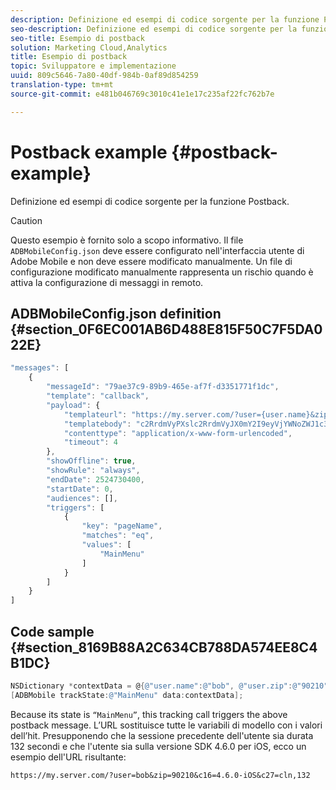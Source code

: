 ```yaml
---
description: Definizione ed esempi di codice sorgente per la funzione Postback.
seo-description: Definizione ed esempi di codice sorgente per la funzione Postback.
seo-title: Esempio di postback
solution: Marketing Cloud,Analytics
title: Esempio di postback
topic: Sviluppatore e implementazione
uuid: 809c5646-7a80-40df-984b-0af89d854259
translation-type: tm+mt
source-git-commit: e481b046769c3010c41e1e17c235af22fc762b7e

---
```



# Postback example {#postback-example}

Definizione ed esempi di codice sorgente per la funzione Postback.

>[!CAUTION]
>
>Questo esempio è fornito solo a scopo informativo. Il file `ADBMobileConfig.json` deve essere configurato nell'interfaccia utente di Adobe Mobile e non deve essere modificato manualmente. Un file di configurazione modificato manualmente rappresenta un rischio quando è attiva la configurazione di messaggi in remoto.

## ADBMobileConfig.json definition {#section_0F6EC001AB6D488E815F50C7F5DA022E}

```js
"messages": [ 
    { 
        "messageId": "79ae37c9-89b9-465e-af7f-d3351771f1dc", 
        "template": "callback", 
        "payload": {  
            "templateurl": "https://my.server.com/?user={user.name}&zip={user.zip}&c16={%sdkver%}&c27=cln,{a.PrevSessionLength}", 
            "templatebody": "c2RrdmVyPXslc2RrdmVyJX0mY2I9eyVjYWNoZWJ1c3QlfSZjbGllbnRJZD17bi5jbGllbnQuaWR9JnRzPXsldGltZXN0YW1wVSV9JnRzej17JXRpbWVzdGFtcFolfQ==", 
            "contenttype": "application/x-www-form-urlencoded",  
            "timeout": 4 
        }, 
        "showOffline": true, 
        "showRule": "always", 
        "endDate": 2524730400, 
        "startDate": 0, 
        "audiences": [], 
        "triggers": [ 
            { 
                "key": "pageName", 
                "matches": "eq", 
                "values": [ 
                    "MainMenu" 
                ] 
            } 
        ] 
    } 
] 
```

## Code sample {#section_8169B88A2C634CB788DA574EE8C4B1DC}

```objective-c
NSDictionary *contextData = @{@"user.name":@"bob", @"user.zip":@"90210"}; 
[ADBMobile trackState:@"MainMenu" data:contextData];
```

Because its state is `“MainMenu”`, this tracking call triggers the above postback message. L’URL sostituisce tutte le variabili di modello con i valori dell’hit. Presupponendo che la sessione precedente dell'utente sia durata 132 secondi e che l'utente sia sulla versione SDK 4.6.0 per iOS, ecco un esempio dell'URL risultante:

`https://my.server.com/?user=bob&zip=90210&c16=4.6.0-iOS&c27=cln,132`
